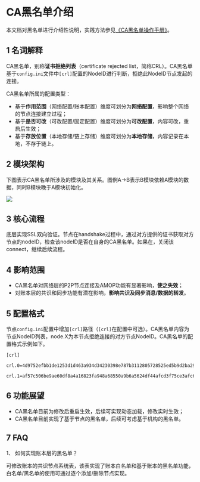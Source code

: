 # CA黑名单介绍

本文档对黑名单进行介绍性说明，实践方法参见[《CA黑名单操作手册》](../../manual/certificate_rejected_list.md)。

## 1 名词解释

CA黑名单，别称**证书拒绝列表**（certificate rejected list，简称CRL）。CA黑名单基于`config.ini`文件中`[crl]`配置的NodeID进行判断，拒绝此NodeID节点发起的连接。

CA黑名单所属的配置类型：

- 基于**作用范围**（网络配置/账本配置）维度可划分为**网络配置**，影响整个网络的节点连接建立过程；
- 基于**是否可改**（可改配置/固定配置）维度可划分为**可改配置**，内容可改，重启后生效；
- 基于**存放位置**（本地存储/链上存储）维度可划分为**本地存储**，内容记录在本地，不存于链上。

## 2 模块架构

下图表示CA黑名单所涉及的模块及其关系。图例A->B表示B模块依赖A模块的数据，同时B模块晚于A模块初始化。

![](../../../images/node_access_management/architecture.png)


## 3 核心流程

底层实现SSL双向验证。节点在handshake过程中，通过对方提供的证书获取对方节点的nodeID，检查该nodeID是否在自身的CA黑名单。如果在，关闭该connect，继续后续流程。

## 4 影响范围

- CA黑名单对网络层的P2P节点连接及AMOP功能有显著影响，**使之失效**；
- 对账本层的共识和同步功能有潜在影响，**影响共识及同步消息/数据的转发**。

## 5 配置格式

节点`config.ini`配置中增加`[crl]`路径（`[crl]`在配置中可选）。CA黑名单内容为节点NodeID列表，node.X为本节点拒绝连接的对方节点NodeID。CA黑名单的配置格式示例如下。

```
[crl]
    crl.0=4d9752efbb1de1253d1d463a934d34230398e787b3112805728525ed5b9d2ba29e4ad92c6fcde5156ede8baa5aca372a209f94dc8f283c8a4fa63e3787c338a4
    crl.1=af57c506be9ae60df8a4a16823fa948a68550a9b6a5624df44afcd3f75ce3afc6bb1416bcb7018e1a22c5ecbd016a80ffa57b4a73adc1aeaff4508666c9b633a
```

## 6 功能展望

- CA黑名单目前为修改后重启生效，后续可实现动态加载，修改实时生效；
- CA黑名单目前实现了基于节点的黑名单，后续可考虑基于机构的黑名单。

## 7 FAQ

1、 如何实现账本层的黑名单？

可修改账本的共识节点系统表，该表实现了账本白名单和基于账本的黑名单功能，白名单/黑名单的使用可通过逐个添加/删除节点实现。
